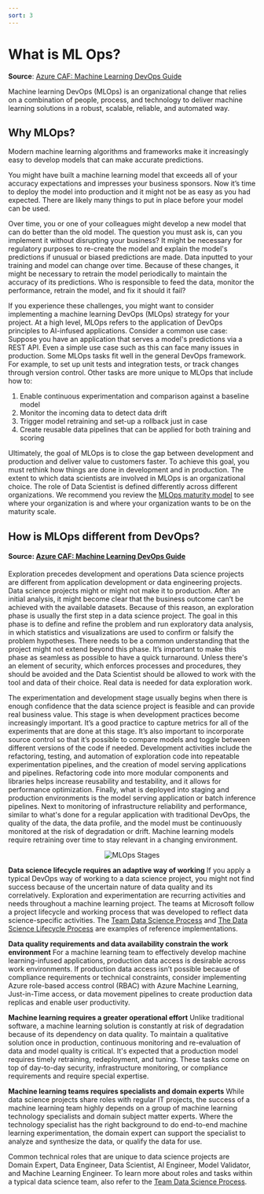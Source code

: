 ```yaml
---
sort: 3
---
```

# What is ML Ops?

**Source**: [Azure CAF: Machine Learning DevOps Guide](https://docs.microsoft.com/en-us/azure/cloud-adoption-framework/ready/azure-best-practices/ai-machine-learning-mlops#machine-learning-devops-mlops-best-practices-with-azure-machine-learning)

Machine learning DevOps (MLOps) is an organizational change that relies on a combination of people, process, and technology to deliver machine learning solutions in a robust, scalable, reliable, and automated way. 

## Why MLOps?
Modern machine learning algorithms and frameworks make it increasingly easy to develop models that can make accurate predictions.

You might have built a machine learning model that exceeds all of your accuracy expectations and impresses your business sponsors. Now it’s time to deploy the model into production and it might not be as easy as you had expected. There are likely many things to put in place before your model can be used.

Over time, you or one of your colleagues might develop a new model that can do better than the old model. The question you must ask is, can you implement it without disrupting your business? It might be necessary for regulatory purposes to re-create the model and explain the model's predictions if unusual or biased predictions are made. Data inputted to your training and model can change over time. Because of these changes, it might be necessary to retrain the model periodically to maintain the accuracy of its predictions. Who is responsible to feed the data, monitor the performance, retrain the model, and fix it should it fail?

If you experience these challenges, you might want to consider implementing a machine learning DevOps (MLOps) strategy for your project. At a high level, MLOps refers to the application of DevOps principles to AI-infused applications. Consider a common use case: Suppose you have an application that serves a model's predictions via a REST API. Even a simple use case such as this can face many issues in production. Some MLOps tasks fit well in the general DevOps framework. For example, to set up unit tests and integration tests, or track changes through version control. Other tasks are more unique to MLOps that include how to:

1. Enable continuous experimentation and comparison against a baseline model
2. Monitor the incoming data to detect data drift
3. Trigger model retraining and set-up a rollback just in case
4. Create reusable data pipelines that can be applied for both training and scoring

Ultimately, the goal of MLOps is to close the gap between development and production and deliver value to customers faster. To achieve this goal, you must rethink how things are done in development and in production. The extent to which data scientists are involved in MLOps is an organizational choice. The role of Data Scientist is defined differently across different organizations. We recommend you review the [MLOps maturity model](https://docs.microsoft.com/en-us/azure/architecture/example-scenario/mlops/mlops-maturity-model) to see where your organization is and where your organization wants to be on the maturity scale.



## How is MLOps different from DevOps? 
#### **Source**: [Azure CAF: Machine Learning DevOps Guide](https://docs.microsoft.com/en-us/azure/cloud-adoption-framework/ready/azure-best-practices/ai-machine-learning-mlops#machine-learning-devops-mlops-best-practices-with-azure-machine-learning)
Exploration precedes development and operations
Data science projects are different from application development or data engineering projects. Data science projects might or might not make it to production. After an initial analysis, it might become clear that the business outcome can’t be achieved with the available datasets. Because of this reason, an exploration phase is usually the first step in a data science project. The goal in this phase is to define and refine the problem and run exploratory data analysis, in which statistics and visualizations are used to confirm or falsify the problem hypotheses. There needs to be a common understanding that the project might not extend beyond this phase. It’s important to make this phase as seamless as possible to have a quick turnaround. Unless there's an element of security, which enforces processes and procedures, they should be avoided and the Data Scientist should be allowed to work with the tool and data of their choice. Real data is needed for data exploration work.

The experimentation and development stage usually begins when there is enough confidence that the data science project is feasible and can provide real business value. This stage is when development practices become increasingly important. It’s a good practice to capture metrics for all of the experiments that are done at this stage. It’s also important to incorporate source control so that it’s possible to compare models and toggle between different versions of the code if needed. Development activities include the refactoring, testing, and automation of exploration code into repeatable experimentation pipelines, and the creation of model serving applications and pipelines. Refactoring code into more modular components and libraries helps increase reusability and testability, and it allows for performance optimization. Finally, what is deployed into staging and production environments is the model serving application or batch inference pipelines. Next to monitoring of infrastructure reliability and performance, similar to what's done for a regular application with traditional DevOps, the quality of the data, the data profile, and the model must be continuously monitored at the risk of degradation or drift. Machine learning models require retraining over time to stay relevant in a changing environment.

<p align ="center"><img src="../_img/mlops-stages.png"  alt="MLOps Stages" /></p>

**Data science lifecycle requires an adaptive way of working**
If you apply a typical DevOps way of working to a data science project, you might not find success because of the uncertain nature of data quality and its correlatively. Exploration and experimentation are recurring activities and needs throughout a machine learning project. The teams at Microsoft follow a project lifecycle and working process that was developed to reflect data science-specific activities. The [Team Data Science Process](https://docs.microsoft.com/en-us/azure/machine-learning/team-data-science-process/overview) and [The Data Science Lifecycle Process](https://github.com/dslp/dslp) are examples of reference implementations.

**Data quality requirements and data availability constrain the work environment**
For a machine learning team to effectively develop machine learning-infused applications, production data access is desirable across work environments. If production data access isn’t possible because of compliance requirements or technical constraints, consider implementing Azure role-based access control (RBAC) with Azure Machine Learning, Just-in-Time access, or data movement pipelines to create production data replicas and enable user productivity.

**Machine learning requires a greater operational effort**
Unlike traditional software, a machine learning solution is constantly at risk of degradation because of its dependency on data quality. To maintain a qualitative solution once in production, continuous monitoring and re-evaluation of data and model quality is critical. It's expected that a production model requires timely retraining, redeployment, and tuning. These tasks come on top of day-to-day security, infrastructure monitoring, or compliance requirements and require special expertise.

**Machine learning teams requires specialists and domain experts**
While data science projects share roles with regular IT projects, the success of a machine learning team highly depends on a group of machine learning technology specialists and domain subject matter experts. Where the technology specialist has the right background to do end-to-end machine learning experimentation, the domain expert can support the specialist to analyze and synthesize the data, or qualify the data for use.

Common technical roles that are unique to data science projects are Domain Expert, Data Engineer, Data Scientist, AI Engineer, Model Validator, and Machine Learning Engineer. To learn more about roles and tasks within a typical data science team, also refer to the [Team Data Science Process](https://docs.microsoft.com/en-us/azure/machine-learning/team-data-science-process/roles-tasks).